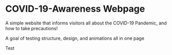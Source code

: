 # COVID-19-Awareness Webpage
A simple website that informs visitors all about the COVID-19 Pandemic, and how to take precautions!

A goal of testing structure, design, and animations all in one page


Test
